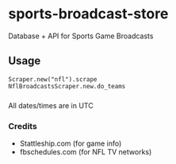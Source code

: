 # sports-broadcast-store
Database + API for Sports Game Broadcasts

## Usage
```Rails
Scraper.new("nfl").scrape
NflBroadcastsScraper.new.do_teams
```

###
All dates/times are in UTC

### Credits
- Stattleship.com (for game info)
- fbschedules.com (for NFL TV networks)

